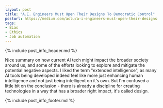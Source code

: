 ```yaml
---
layout: post
title: "A.I. Engineers Must Open Their Designs To Democratic Control"
posturl: https://medium.com/aclu/a-i-engineers-must-open-their-designs-to-democratic-control-b596496b4599
tags:
- Bias
- Ethics
- Job automation
---
```


{% include post_info_header.md %}

Nice summary on how current AI tech might impact the broader society around us, and some of the efforts looking to explore and mitigate the potential negative aspects. I liked the term "extended intelligence", as many AI tools being developed indeed feel like more just enhancing human intelligence and not just being intelligent on it's own. But I'm confused a little bit on the conclusion - there is already a discipline for creating technologies in a way that has a broader right impact, it's called design.

<!--more-->
{% include post_info_footer.md %}
